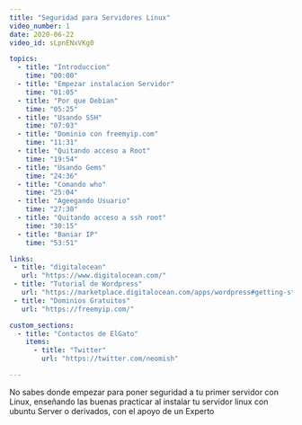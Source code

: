 ```yaml
---
title: "Seguridad para Servidores Linux"
video_number: 1
date: 2020-06-22
video_id: sLpnENxVKg0

topics:
  - title: "Introduccion"
    time: "00:00"
  - title: "Empezar instalacion Servidor"
    time: "01:05"
  - title: "Por que Debian"
    time: "05:25"
  - title: "Usando SSH"
    time: "07:03"
  - title: "Dominio con freemyip.com"
    time: "11:31"
  - title: "Quitando acceso a Root"
    time: "19:54"
  - title: "Usando Gems"
    time: "24:36"
  - title: "Comando who"
    time: "25:04"
  - title: "Ageegando Usuario"
    time: "27:30"
  - title: "Quitando acceso a ssh root"
    time: "30:15"
  - title: "Baniar IP"
    time: "53:51"

links:
 - title: "digitalocean"
   url: "https://www.digitalocean.com/"
 - title: "Tutorial de Wordpress"
   url: "https://marketplace.digitalocean.com/apps/wordpress#getting-started"
 - title: "Dominios Gratuitos"
   url: "https://freemyip.com/"

custom_sections:
  - title: "Contactos de ElGato"
    items:
      - title: "Twitter"
        url: "https://twitter.com/neomish"

---
```


No sabes donde empezar para poner seguridad a tu primer servidor con Linux, enseñando las buenas practicar al instalar tu servidor linux con ubuntu Server o derivados, con el apoyo de un Experto  
